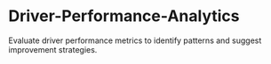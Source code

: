 # Driver-Performance-Analytics
Evaluate driver performance metrics to identify patterns and suggest improvement strategies.
